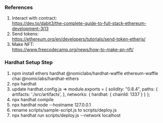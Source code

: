 ### References   
1. Interact with contract:   
https://dev.to/dabit3/the-complete-guide-to-full-stack-ethereum-development-3j13    
2. Send tokens:    
https://ethereum.org/en/developers/tutorials/send-token-etherjs/   
3. Make NFT:   
https://www.freecodecamp.org/news/how-to-make-an-nft/   

### Hardhat Setup Step   
1. npm install ethers hardhat @nomiclabs/hardhat-waffle ethereum-waffle chai @nomiclabs/hardhat-ethers   
2. npx hardhat   
3. update hardhat.config.js => module.exports = {
  solidity: "0.8.4",
  paths: {
    artifacts: './src/artifacts',
  },
  networks: {
    hardhat: {
      chainId: 1337
    }
  }
};   
4. npx hardhat compile   
5. npx hardhat node --hostname 127.0.0.1   
6. rename scripts/sample-script.js to scripts/deploy.js   
7. npx hardhat run scripts/deploy.js --network localhost   
